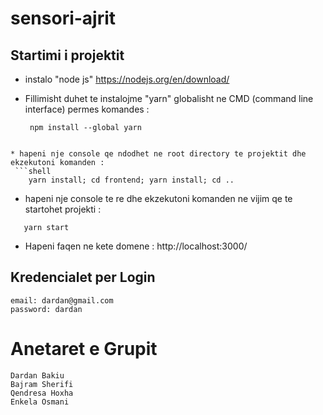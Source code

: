 # sensori-ajrit

## Startimi i projektit
* instalo "node js" https://nodejs.org/en/download/

* Fillimisht duhet te instalojme "yarn" globalisht ne CMD (command line interface) permes komandes : 
   ```shell
    npm install --global yarn
```

* hapeni nje console qe ndodhet ne root directory te projektit dhe ekzekutoni komanden : 
 ```shell
    yarn install; cd frontend; yarn install; cd ..
```

* hapeni nje console te re dhe ekzekutoni komanden ne vijim qe te startohet projekti : 
 ```shell
    yarn start 
```
* Hapeni faqen ne kete domene : 
    http://localhost:3000/

## Kredencialet per Login
    email: dardan@gmail.com
    password: dardan

# Anetaret e Grupit 
    Dardan Bakiu
    Bajram Sherifi
    Qendresa Hoxha
    Enkela Osmani